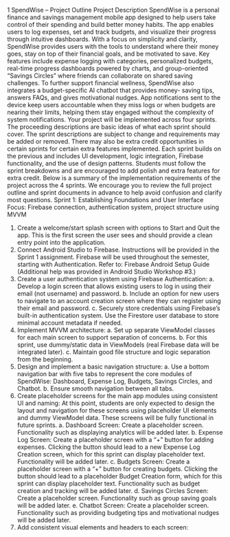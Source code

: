 
1
SpendWise – Project Outline
Project Description
SpendWise is a personal finance and savings management mobile app designed to help
users take control of their spending and build better money habits. The app enables
users to log expenses, set and track budgets, and visualize their progress through
intuitive dashboards. With a focus on simplicity and clarity, SpendWise provides users
with the tools to understand where their money goes, stay on top of their financial goals,
and be motivated to save.
Key features include expense logging with categories, personalized budgets, real-time
progress dashboards powered by charts, and group-oriented “Savings Circles” where
friends can collaborate on shared saving challenges. To further support financial
wellness, SpendWise also integrates a budget-specific AI chatbot that provides money-
saving tips, answers FAQs, and gives motivational nudges. App notifications sent to the
device keep users accountable when they miss logs or when budgets are nearing their
limits, helping them stay engaged without the complexity of system notifications.
Your project will be implemented across four sprints. The proceeding descriptions are
basic ideas of what each sprint should cover. The sprint descriptions are subject to
change and requirements may be added or removed. There may also be extra credit
opportunities in certain sprints for certain extra features implemented.
Each sprint builds on the previous and includes UI development, logic integration,
Firebase functionality, and the use of design patterns. Students must follow the sprint
breakdowns and are encouraged to add polish and extra features for extra credit. Below
is a summary of the implementation requirements of the project across the 4 sprints.
We encourage you to review the full project outline and sprint documents in advance to
help avoid confusion and clarify most questions.
Sprint 1: Establishing Foundations and User Interface
Focus: Firebase connection, authentication system, project structure using MVVM
1. Create a welcome/start splash screen with options to Start and Quit the app. This
is the first screen the user sees and should provide a clean entry point into the
application.
2. Connect Android Studio to Firebase. Instructions will be provided in the Sprint 1
assignment. Firebase will be used throughout the semester, starting with
Authentication. Refer to: Firebase Android Setup Guide (Additional help was
provided in Android Studio Workshop #3.)
3. Create a user authentication system using Firebase Authentication:
a. Develop a login screen that allows existing users to log in using their email (not
username) and password.
b. Include an option for new users to navigate to an account creation screen
where they can register using their email and password.
c. Securely store credentials using Firebase’s built-in authentication system.
Use the Firestore user database to store minimal account metadata if needed.
4. Implement MVVM architecture:
a. Set up separate ViewModel classes for each main screen to support
separation of concerns.
b. For this sprint, use dummy/static data in ViewModels (real Firebase data will
be integrated later).
c. Maintain good file structure and logic separation from the beginning.
5. Design and implement a basic navigation structure:
a. Use a bottom navigation bar with five tabs to represent the core modules of
SpendWise: Dashboard, Expense Log, Budgets, Savings Circles, and Chatbot.
b. Ensure smooth navigation between all tabs.
6. Create placeholder screens for the main app modules using consistent UI and naming:
At this point, students are only expected to design the layout and navigation for these
screens using placeholder UI elements and dummy ViewModel data. These screens will
be fully functional in future sprints.
a. Dashboard Screen: Create a placeholder screen. Functionality such as
displaying analytics will be added later.
b. Expense Log Screen: Create a placeholder screen with a “+” button for
adding expenses. Clicking the button should lead to a new Expense Log
Creation screen, which for this sprint can display placeholder text.
Functionality will be added later.
c. Budgets Screen: Create a placeholder screen with a “+” button for creating
budgets. Clicking the button should lead to a placeholder Budget Creation
form, which for this sprint can display placeholder text. Functionality such as
budget creation and tracking will be added later.
d. Savings Circles Screen: Create a placeholder screen. Functionality such as
group saving goals will be added later.
e. Chatbot Screen: Create a placeholder screen. Functionality such as
providing budgeting tips and motivational nudges will be added later.
7. Add consistent visual elements and headers to each screen:
